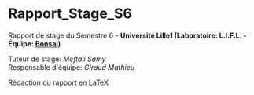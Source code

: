 Rapport_Stage_S6
================

Rapport de stage du Semestre 6 - **Université Lille1 (Laboratoire: L.I.F.L. - Équipe: [Bonsai](http://www.lifl.fr/bonsai/))**


Tuteur de stage: *Meftali Samy*  
Responsable d'équipe: *Giraud Mathieu*


Rédaction du rapport en LaTeX
